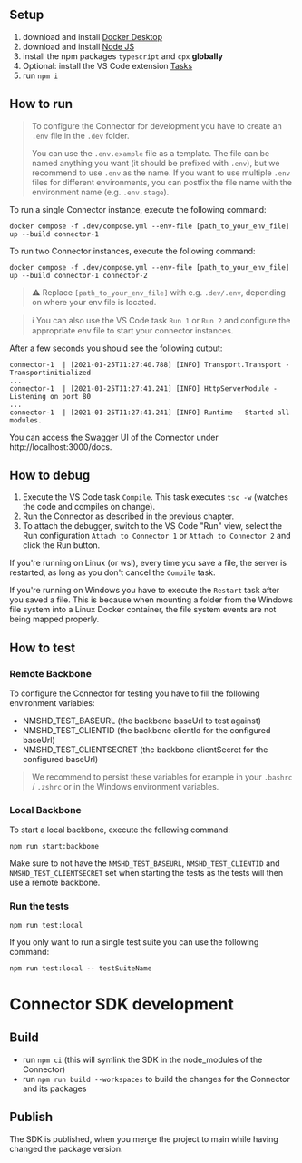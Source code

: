 ## Setup

1. download and install [Docker Desktop](https://www.docker.com/products/docker-desktop)
2. download and install [Node JS](https://nodejs.org/en/download/)
3. install the npm packages `typescript` and `cpx` **globally**
4. Optional: install the VS Code extension [Tasks](https://marketplace.visualstudio.com/items?itemName=actboy168.tasks)
5. run `npm i`

## How to run

> To configure the Connector for development you have to create an `.env` file in the `.dev` folder.
>
> You can use the `.env.example` file as a template. The file can be named anything you want (it should be prefixed with `.env`), but we recommend to use `.env` as the name. If you want to use multiple `.env` files for different environments, you can postfix the file name with the environment name (e.g. `.env.stage`).

To run a single Connector instance, execute the following command:

```shell
docker compose -f .dev/compose.yml --env-file [path_to_your_env_file] up --build connector-1
```

To run two Connector instances, execute the following command:

```shell
docker compose -f .dev/compose.yml --env-file [path_to_your_env_file] up --build connector-1 connector-2
```

> ⚠️ Replace `[path_to_your_env_file]` with e.g. `.dev/.env`, depending on where your env file is located.

> ℹ️ You can also use the VS Code task `Run 1` or `Run 2` and configure the appropriate env file to start your connector instances.

After a few seconds you should see the following output:

```console
connector-1  | [2021-01-25T11:27:40.788] [INFO] Transport.Transport - Transportinitialized
...
connector-1  | [2021-01-25T11:27:41.241] [INFO] HttpServerModule - Listening on port 80
...
connector-1  | [2021-01-25T11:27:41.241] [INFO] Runtime - Started all modules.
```

You can access the Swagger UI of the Connector under http://localhost:3000/docs.

## How to debug

1. Execute the VS Code task `Compile`. This task executes `tsc -w` (watches the code and compiles on change).
2. Run the Connector as described in the previous chapter.
3. To attach the debugger, switch to the VS Code "Run" view, select the Run configuration `Attach to Connector 1` or `Attach to Connector 2` and click the Run button.

If you're running on Linux (or wsl), every time you save a file, the server is restarted, as long as you don't cancel the `Compile` task.

If you're running on Windows you have to execute the `Restart` task after you saved a file. This is because when mounting a folder from the Windows file system into a Linux Docker container, the file system events are not being mapped properly.

## How to test

### Remote Backbone

To configure the Connector for testing you have to fill the following environment variables:

-   NMSHD_TEST_BASEURL (the backbone baseUrl to test against)
-   NMSHD_TEST_CLIENTID (the backbone clientId for the configured baseUrl)
-   NMSHD_TEST_CLIENTSECRET (the backbone clientSecret for the configured baseUrl)

> We recommend to persist these variables for example in your `.bashrc` / `.zshrc` or in the Windows environment variables.

### Local Backbone

To start a local backbone, execute the following command:

```shell
npm run start:backbone
```

Make sure to not have the `NMSHD_TEST_BASEURL`, `NMSHD_TEST_CLIENTID` and `NMSHD_TEST_CLIENTSECRET` set when starting the tests as the tests will then use a remote backbone.

### Run the tests

```shell
npm run test:local
```

If you only want to run a single test suite you can use the following command:

```shell
npm run test:local -- testSuiteName
```

# Connector SDK development

## Build

-   run `npm ci` (this will symlink the SDK in the node_modules of the Connector)
-   run `npm run build --workspaces` to build the changes for the Connector and its packages

## Publish

The SDK is published, when you merge the project to main while having changed the package version.

